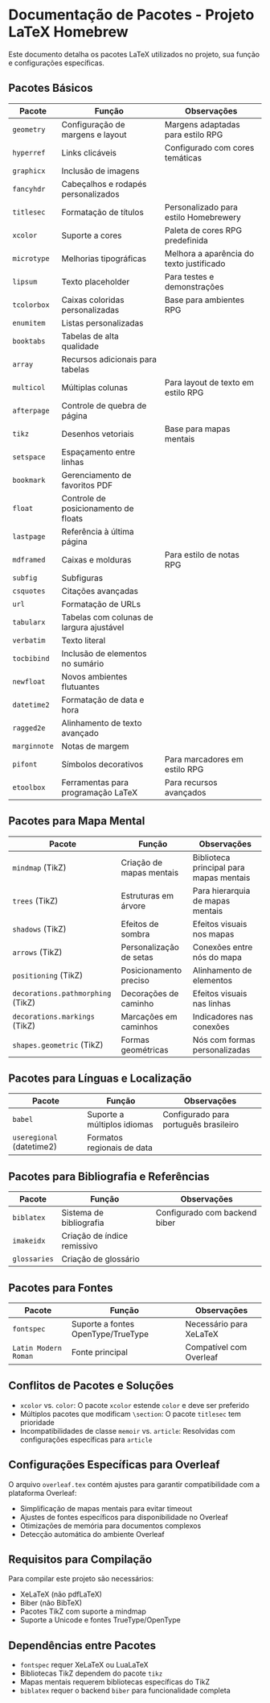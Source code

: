 # Documentação de Pacotes - Projeto LaTeX Homebrew

Este documento detalha os pacotes LaTeX utilizados no projeto, sua função e configurações específicas.

## Pacotes Básicos

| Pacote | Função | Observações |
|--------|--------|-------------|
| `geometry` | Configuração de margens e layout | Margens adaptadas para estilo RPG |
| `hyperref` | Links clicáveis | Configurado com cores temáticas |
| `graphicx` | Inclusão de imagens | |
| `fancyhdr` | Cabeçalhos e rodapés personalizados | |
| `titlesec` | Formatação de títulos | Personalizado para estilo Homebrewery |
| `xcolor` | Suporte a cores | Paleta de cores RPG predefinida |
| `microtype` | Melhorias tipográficas | Melhora a aparência do texto justificado |
| `lipsum` | Texto placeholder | Para testes e demonstrações |
| `tcolorbox` | Caixas coloridas personalizadas | Base para ambientes RPG |
| `enumitem` | Listas personalizadas | |
| `booktabs` | Tabelas de alta qualidade | |
| `array` | Recursos adicionais para tabelas | |
| `multicol` | Múltiplas colunas | Para layout de texto em estilo RPG |
| `afterpage` | Controle de quebra de página | |
| `tikz` | Desenhos vetoriais | Base para mapas mentais |
| `setspace` | Espaçamento entre linhas | |
| `bookmark` | Gerenciamento de favoritos PDF | |
| `float` | Controle de posicionamento de floats | |
| `lastpage` | Referência à última página | |
| `mdframed` | Caixas e molduras | Para estilo de notas RPG |
| `subfig` | Subfiguras | |
| `csquotes` | Citações avançadas | |
| `url` | Formatação de URLs | |
| `tabularx` | Tabelas com colunas de largura ajustável | |
| `verbatim` | Texto literal | |
| `tocbibind` | Inclusão de elementos no sumário | |
| `newfloat` | Novos ambientes flutuantes | |
| `datetime2` | Formatação de data e hora | |
| `ragged2e` | Alinhamento de texto avançado | |
| `marginnote` | Notas de margem | |
| `pifont` | Símbolos decorativos | Para marcadores em estilo RPG |
| `etoolbox` | Ferramentas para programação LaTeX | Para recursos avançados |

## Pacotes para Mapa Mental

| Pacote | Função | Observações |
|--------|--------|-------------|
| `mindmap` (TikZ) | Criação de mapas mentais | Biblioteca principal para mapas mentais |
| `trees` (TikZ) | Estruturas em árvore | Para hierarquia de mapas mentais |
| `shadows` (TikZ) | Efeitos de sombra | Efeitos visuais nos mapas |
| `arrows` (TikZ) | Personalização de setas | Conexões entre nós do mapa |
| `positioning` (TikZ) | Posicionamento preciso | Alinhamento de elementos |
| `decorations.pathmorphing` (TikZ) | Decorações de caminho | Efeitos visuais nas linhas |
| `decorations.markings` (TikZ) | Marcações em caminhos | Indicadores nas conexões |
| `shapes.geometric` (TikZ) | Formas geométricas | Nós com formas personalizadas |

## Pacotes para Línguas e Localização

| Pacote | Função | Observações |
|--------|--------|-------------|
| `babel` | Suporte a múltiplos idiomas | Configurado para português brasileiro |
| `useregional` (datetime2) | Formatos regionais de data | |

## Pacotes para Bibliografia e Referências

| Pacote | Função | Observações |
|--------|--------|-------------|
| `biblatex` | Sistema de bibliografia | Configurado com backend biber |
| `imakeidx` | Criação de índice remissivo | |
| `glossaries` | Criação de glossário | |

## Pacotes para Fontes

| Pacote | Função | Observações |
|--------|--------|-------------|
| `fontspec` | Suporte a fontes OpenType/TrueType | Necessário para XeLaTeX |
| `Latin Modern Roman` | Fonte principal | Compatível com Overleaf |

## Conflitos de Pacotes e Soluções

- `xcolor` vs. `color`: O pacote `xcolor` estende `color` e deve ser preferido
- Múltiplos pacotes que modificam `\section`: O pacote `titlesec` tem prioridade
- Incompatibilidades de classe `memoir` vs. `article`: Resolvidas com configurações específicas para `article`

## Configurações Específicas para Overleaf

O arquivo `overleaf.tex` contém ajustes para garantir compatibilidade com a plataforma Overleaf:

- Simplificação de mapas mentais para evitar timeout
- Ajustes de fontes específicos para disponibilidade no Overleaf
- Otimizações de memória para documentos complexos
- Detecção automática do ambiente Overleaf

## Requisitos para Compilação

Para compilar este projeto são necessários:

- XeLaTeX (não pdfLaTeX)
- Biber (não BibTeX)
- Pacotes TikZ com suporte a mindmap
- Suporte a Unicode e fontes TrueType/OpenType

## Dependências entre Pacotes

- `fontspec` requer XeLaTeX ou LuaLaTeX
- Bibliotecas TikZ dependem do pacote `tikz`
- Mapas mentais requerem bibliotecas específicas do TikZ
- `biblatex` requer o backend `biber` para funcionalidade completa